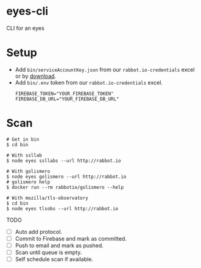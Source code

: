# eyes-cli
CLI for an eyes

# Setup
- Add `bin/serviceAccountKey.json` from our `rabbot.io-credentials` excel or by [download](https://console.firebase.google.com/project/eyes-c4e79/settings/serviceaccounts/adminsdk).
- Add `bin/.env` token from our `rabbot.io-credentials` excel.
  ```env
  FIREBASE_TOKEN="YOUR_FIREBASE_TOKEN"
  FIREBASE_DB_URL="YOUR_FIREBASE_DB_URL"
  ```
# Scan
```shell
# Get in bin
$ cd bin

# With ssllab
$ node eyes ssllabs --url http://rabbot.io

# With golismero
$ node eyes golismero --url http://rabbot.io
# golismero help
$ docker run --rm rabbotio/golismero --help

# With mozilla/tls-observatory
$ cd bin
$ node eyes tlsobs --url http://rabbot.io
```

TODO
- [ ] Auto add protocol.
- [ ] Commit to Firebase and mark as committed.
- [ ] Push to email and mark as pushed.
- [ ] Scan until queue is empty.
- [ ] Self schedule scan if available.